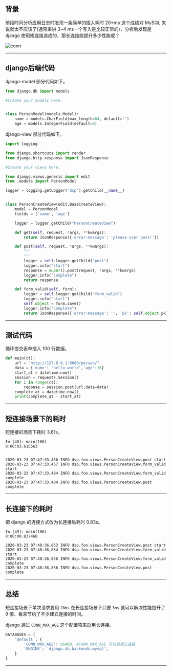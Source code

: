## 背景
前段时间分析应用日志时发现一条简单的插入耗时 20+ms 这个成绩对 MySQL 来说就太不应该了(通常来讲 3~4 ms一个写入是比较正常的)，分析后发现是 django 使用短连接造成的，那长连接能提升多少性能呢？

![conn](static/2020-13/conn.png)

---

## django后端代码
django-model 部分代码如下。
```python
from django.db import models

#Create your models here.


class PersonModel(models.Model):
    name = models.CharField(max_length=64, default='')
    age = models.IntegerField(default=0)
```
django-view 部分代码如下。
```python
import logging

from django.shortcuts import render
from django.http.response import JsonResponse

#Create your views here.

from django.views.generic import edit
from .models import PersonModel

logger = logging.getLogger('dsp').getChild(__name__)


class PersonCreateView(edit.BaseCreateView):
    model = PersonModel
    fields = ['name', 'age']

    logger = logger.getChild("PersonCreateView")

    def get(self, request, *args, **kwargs):
        return JsonResponse({'error-message': 'please user post!'})

    def post(self, request, *args, **kwargs):
        """
        """
        logger = self.logger.getChild("post")
        logger.info("start")
        response = super().post(request, *args, **kwargs)
        logger.info("complete")
        return response

    def form_valid(self, form):
        logger = self.logger.getChild("form_valid")
        logger.info("start")
        self.object = form.save()
        logger.info("complete")
        return JsonResponse({'error-message': '', 'pk': self.object.pk})
```

---

## 测试代码
循环提交表单插入 100 行数据。
```python
def main(ct): 
    url = "http://127.0.0.1:8080/person/" 
    data = {'name': 'hello world','age':16} 
    start_at = datetime.now() 
    session = requests.Session() 
    for i in range(ct): 
        reponse = session.post(url,data=data) 
    complete_at = datetime.now() 
    print(complete_at - start_at)
```

---

## 短连接场景下的耗时
短连接的场景下耗时 3.61s。
```log
In [48]: main(100)                                                              
0:00:03.615563


2020-03-23 07:47:33,456 INFO dsp.foo.views.PersonCreateView.post start
2020-03-23 07:47:33,457 INFO dsp.foo.views.PersonCreateView.form_valid start
2020-03-23 07:47:33,484 INFO dsp.foo.views.PersonCreateView.form_valid complete
2020-03-23 07:47:33,484 INFO dsp.foo.views.PersonCreateView.post complete
```
---

## 长连接下的耗时
把 django 的连接方式改为长连接后耗时 0.83s。
```log
In [49]: main(100)                                                              
0:00:00.837468

2020-03-23 07:48:36,853 INFO dsp.foo.views.PersonCreateView.post start
2020-03-23 07:48:36,854 INFO dsp.foo.views.PersonCreateView.form_valid start
2020-03-23 07:48:36,856 INFO dsp.foo.views.PersonCreateView.form_valid complete
2020-03-23 07:48:36,856 INFO dsp.foo.views.PersonCreateView.post complete
```

---

## 总结
短连接场景下单次请求要用 `28ms` 在长连接场景下只要 `3ms` 就可以解决性能提升了 9 倍、看来节约了不少建立连接的时间。

django 通过 `CONN_MAX_AGE` 这个配置项来启用长连接。
```python
DATABASES = {
    'default': {
        'CONN_MAX_AGE': 86400, #CONN_MAX_AGE 可以启用长连接
        'ENGINE': 'django.db.backends.mysql',
    }
}
```
---
